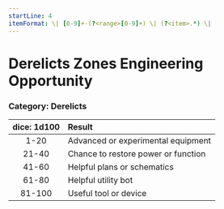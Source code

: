 ```yaml
---
startLine: 4
itemFormat: \| [0-9]+-(?<range>[0-9]+) \| (?<item>.*) \|
---
```

# Derelicts Zones Engineering Opportunity
### Category: Derelicts

| dice: 1d100 | Result |
|:----:|:-------|
| 1-20 | Advanced or experimental equipment |
| 21-40 | Chance to restore power or function |
| 41-60 | Helpful plans or schematics |
| 61-80 | Helpful utility bot |
| 81-100 | Useful tool or device |